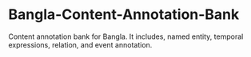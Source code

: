 # Bangla-Content-Annotation-Bank
Content annotation bank for Bangla. It includes, named entity, temporal expressions, relation, and event annotation. 
